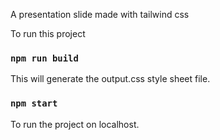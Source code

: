 A presentation slide made with tailwind css

To run this project 

### `npm run build`

This will generate the output.css style sheet file.

### `npm start`

To run the project on localhost.
